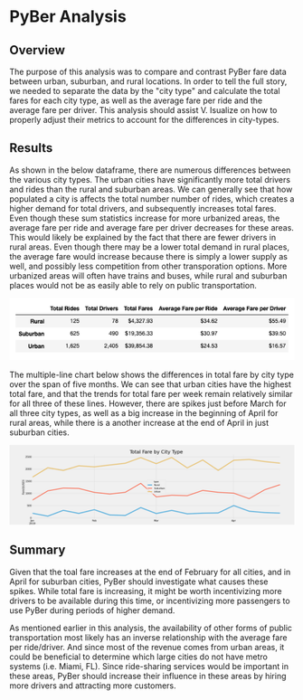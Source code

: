# PyBer Analysis

## Overview 
The purpose of this analysis was to compare and contrast PyBer fare data between urban, suburban, and rural locations. In order to tell the full story, we needed to separate the data by the "city type" and calculate the total fares for each city type, as well as the average fare per ride and the average fare per driver. This analysis should assist V. Isualize on how to properly adjust their metrics to account for the differences in city-types. 

## Results
As shown in the below dataframe, there are numerous differences between the various city types. The urban cities have significantly more total drivers and rides than the rural and suburban areas. We can generally see that how populated a city is affects the total number number of rides, which creates a higher demand for total drivers, and subsequently increases total fares. Even though these sum statistics increase for more urbanized areas, the average fare per ride and average fare per driver decreases for these areas. This would likely be explained by the fact that there are fewer drivers in rural areas. Even though there may be a lower total demand in rural places, the average fare would increase because there is simply a lower supply as well, and possibly less competition from other transporation options. More urbanized areas will often have trains and buses, while rural and suburban places would not be as easily able to rely on public transportation. 

![analysis/pyber_summary](analysis/pyber_summary.png)

The multiple-line chart below shows the differences in total fare by city type over the span of five months. We can see that urban cities have the highest total fare, and that the trends for total fare per week remain relatively similar for all three of these lines. However, there are spikes just before March for all three city types, as well as a big increase in the beginning of April for rural areas, while there is a another increase at the end of April in just suburban cities. 

![analysis/Fig8](analysis/Fig8.png)

## Summary
Given that the toal fare increases at the end of February for all cities, and in April for suburban cities, PyBer should investigate what causes these spikes. While total fare is increasing, it might be worth incentivizing more drivers to be available during this time, or incentivizing more passengers to use PyBer during periods of higher demand. 

As mentioned earlier in this analysis, the availability of other forms of public transportation most likely has an inverse relationship with the average fare per ride/driver. And since most of the revenue comes from urban areas, it could be beneficial to determine which large cities do not have metro systems (i.e. Miami, FL). Since ride-sharing services would be important in these areas, PyBer should increase their influence in these areas by hiring more drivers and attracting more customers.

